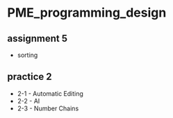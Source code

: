 # PME_programming_design
  ## assignment 5
  * sorting
  ## practice 2
  * 2-1 - Automatic Editing
  * 2-2 - AI
  * 2-3 - Number Chains

